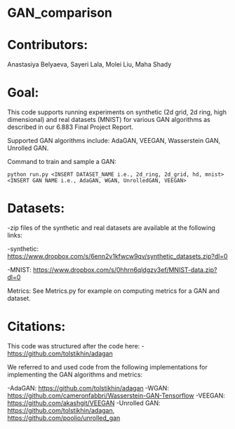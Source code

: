# GAN_comparison

# Contributors:

Anastasiya Belyaeva, Sayeri Lala, Molei Liu, Maha Shady


# Goal:
This code supports running experiments on synthetic (2d grid, 2d ring, high dimensional) and real datasets (MNIST) for various GAN algorithms as described in our 6.883 Final Project Report.

Supported GAN algorithms include: AdaGAN, VEEGAN, Wasserstein GAN, Unrolled GAN.

Command to train and sample a GAN:

	python run.py <INSERT DATASET_NAME i.e., 2d_ring, 2d_grid, hd, mnist> <INSERT GAN NAME i.e., AdaGAN, WGAN, UnrolledGAN, VEEGAN>

# Datasets:
-zip files of the synthetic and real datasets are available at the following links:

-synthetic: https://www.dropbox.com/s/6enn2v1kfwcw9qv/synthetic_datasets.zip?dl=0

-MNIST: https://www.dropbox.com/s/0hhrn6qldgzv3ef/MNIST-data.zip?dl=0

Metrics:
See Metrics.py for example on computing metrics for a GAN and dataset.

# Citations:

This code was structured after the code here:
-https://github.com/tolstikhin/adagan

We referred to and used code from the following implementations for implementing the GAN algorithms and metrics:

-AdaGAN: https://github.com/tolstikhin/adagan
-WGAN: https://github.com/cameronfabbri/Wasserstein-GAN-Tensorflow
-VEEGAN: https://github.com/akashgit/VEEGAN
-Unrolled GAN: https://github.com/tolstikhin/adagan, https://github.com/poolio/unrolled_gan




